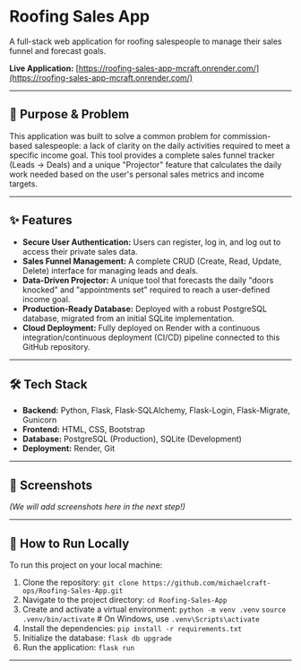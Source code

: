 # Roofing Sales App

A full-stack web application for roofing salespeople to manage their sales funnel and forecast goals.

**Live Application:** [https://roofing-sales-app-mcraft.onrender.com/](https://roofing-sales-app-mcraft.onrender.com/)

---

## 🎯 Purpose & Problem

This application was built to solve a common problem for commission-based salespeople: a lack of clarity on the daily activities required to meet a specific income goal. This tool provides a complete sales funnel tracker (Leads -> Deals) and a unique "Projector" feature that calculates the daily work needed based on the user's personal sales metrics and income targets.

---

## ✨ Features

* **Secure User Authentication:** Users can register, log in, and log out to access their private sales data.
* **Sales Funnel Management:** A complete CRUD (Create, Read, Update, Delete) interface for managing leads and deals.
* **Data-Driven Projector:** A unique tool that forecasts the daily "doors knocked" and "appointments set" required to reach a user-defined income goal.
* **Production-Ready Database:** Deployed with a robust PostgreSQL database, migrated from an initial SQLite implementation.
* **Cloud Deployment:** Fully deployed on Render with a continuous integration/continuous deployment (CI/CD) pipeline connected to this GitHub repository.

---

## 🛠️ Tech Stack

* **Backend:** Python, Flask, Flask-SQLAlchemy, Flask-Login, Flask-Migrate, Gunicorn
* **Frontend:** HTML, CSS, Bootstrap
* **Database:** PostgreSQL (Production), SQLite (Development)
* **Deployment:** Render, Git

---

## 📸 Screenshots

*(We will add screenshots here in the next step!)*

---

## 🚀 How to Run Locally

To run this project on your local machine:

1.  Clone the repository:
    `git clone https://github.com/michaelcraft-ops/Roofing-Sales-App.git`
2.  Navigate to the project directory:
    `cd Roofing-Sales-App`
3.  Create and activate a virtual environment:
    `python -m venv .venv`
    `source .venv/bin/activate`  # On Windows, use `.venv\Scripts\activate`
4.  Install the dependencies:
    `pip install -r requirements.txt`
5.  Initialize the database:
    `flask db upgrade`
6.  Run the application:
    `flask run`

---
